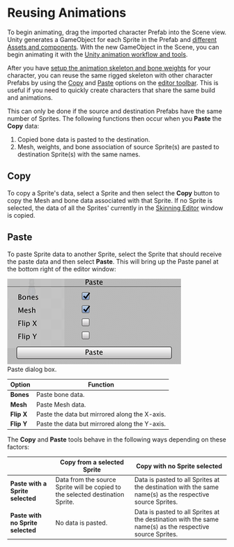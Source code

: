 # Reusing Animations
To begin animating, drag the imported character Prefab into the Scene view. Unity generates a GameObject for each Sprite in the Prefab and [different Assets and components](SLAsset.md). With the new GameObject in the Scene, you can begin animating it with the [Unity animation workflow and tools](https://docs.unity3d.com/Manual/AnimationSection.html).

After you have [setup the animation skeleton and bone weights](CharacterRig.md) for your character, you can reuse the same rigged skeleton with other character Prefabs by using the [Copy](SkinEdToolsShortcuts.html#editor-toolbar) and [Paste](SkinEdToolsShortcuts.html#editor-toolbar) options on the [editor toolbar](SkinEdToolsShortcuts.html#editor-toolbar). This is useful if you need to quickly create characters that share the same build and animations.

This can only be done if the source and destination Prefabs have the same number of Sprites. The following functions then occur when you __Paste__ the __Copy__ data:

1. Copied bone data is pasted to the destination.
2. Mesh, weights, and bone association of source Sprite(s) are pasted to destination Sprite(s) with the same names.

## Copy

To copy a Sprite's data, select a Sprite and then select the __Copy__ button to copy the Mesh and bone data associated with that Sprite. If no Sprite is selected, the data of all the Sprites' currently in the [Skinning Editor](SkinningEditor.md) window is copied.

## Paste

To paste Sprite data to another Sprite, select the Sprite that should receive the paste data and then select __Paste__. This will bring up the Paste panel at the bottom right of the editor window:

![](images/PasteDialog.png)<br/>Paste dialog box.

| __Option__ | Function                                      |
| ---------- | --------------------------------------------- |
| __Bones__  | Paste bone data.                              |
| __Mesh__   | Paste Mesh data.                              |
| __Flip X__ | Paste the data but mirrored along the X-axis. |
| __Flip Y__ | Paste the data but mirrored along the Y-axis. |


The __Copy__ and __Paste__ tools behave in the following ways depending on these factors:

|                                   | Copy from a selected Sprite                                  | Copy with no Sprite selected                                 |
| --------------------------------- | ------------------------------------------------------------ | ------------------------------------------------------------ |
| __Paste with a Sprite selected__  | Data from the source Sprite will be copied to the selected destination Sprite. | Data is pasted to all Sprites at the destination with the same name(s) as the respective source Sprites. |
| __Paste with no Sprite selected__ | No data is pasted.                                           | Data is pasted to all Sprites at the destination with the same name(s) as the respective source Sprites. |
